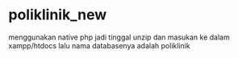 # poliklinik_new
 menggunakan native php jadi tinggal unzip dan masukan ke dalam xampp/htdocs 
 lalu nama databasenya adalah poliklinik
 
